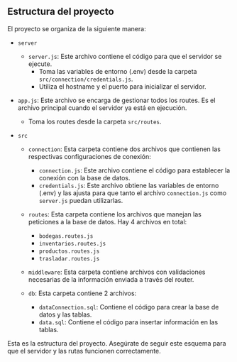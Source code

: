 ## Estructura del proyecto

El proyecto se organiza de la siguiente manera:
- `server`
  - `server.js`: Este archivo contiene el código para que el servidor se ejecute.
    - Toma las variables de entorno (.env) desde la carpeta `src/connection/credentials.js`.
    - Utiliza el hostname y el puerto para inicializar el servidor.

- `app.js`: Este archivo se encarga de gestionar todos los routes. Es el archivo principal cuando el servidor ya está en ejecución.
  - Toma los routes desde la carpeta `src/routes`.

- `src`
  - `connection`: Esta carpeta contiene dos archivos que contienen las respectivas configuraciones de conexión:
    - `connection.js`: Este archivo contiene el código para establecer la conexión con la base de datos.
    - `credentials.js`: Este archivo obtiene las variables de entorno (.env) y las ajusta para que tanto el archivo `connection.js` como `server.js` puedan utilizarlas.

  - `routes`: Esta carpeta contiene los archivos que manejan las peticiones a la base de datos. Hay 4 archivos en total:
    - `bodegas.routes.js`
    - `inventarios.routes.js`
    - `productos.routes.js`
    - `trasladar.routes.js`

  - `middleware`: Esta carpeta contiene archivos con validaciones necesarias de la información enviada a través del router.

  - `db`: Esta carpeta contiene 2 archivos:
    - `dataConnection.sql`: Contiene el código para crear la base de datos y las tablas.
    - `data.sql`: Contiene el código para insertar información en las tablas.

Esta es la estructura del proyecto. Asegúrate de seguir este esquema para que el servidor y las rutas funcionen correctamente.

